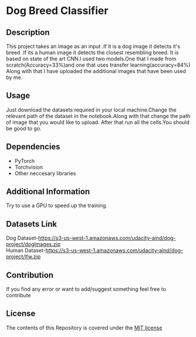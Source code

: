 # Dog Breed Classifier

## Description

This project takes an image as an input .If it is a dog image it detects it's breed .If its a human image it detects the closest resembling breed.
It is based on state of the art CNN.I used two models.One that I made from scratch(Accuracy=33%)and one that uses transfer learning(accuracy=84%)
Along with that I have uploaded the additional images that have been used by me.

## Usage

Just download the datasets required in your local machine.Change the relevant path of the dataset in the notebook.Along with that change the path of image that you would like to upload.
After that run all the cells.You should be good to go.

## Dependencies

- PyTorch
- Torchvision
- Other neccesary libraries

## Additional Information

Try to use a GPU to speed up the training.

## Datasets Link

Dog Dataset-https://s3-us-west-1.amazonaws.com/udacity-aind/dog-project/dogImages.zip <br>
Human Dataset-https://s3-us-west-1.amazonaws.com/udacity-aind/dog-project/lfw.zip

## Contribution

If you find any error or want to add/suggest something feel free to contribute

## License

The contents of this Repository is covered under the [MIT license](https://github.com/ishan6899/dogBreedClassifier/blob/master/LICENSE)
